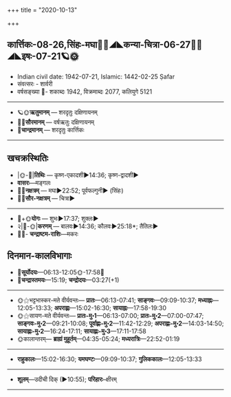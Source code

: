 +++
title = "2020-10-13"

+++
## कार्त्तिकः-08-26,सिंहः-मघा🌛🌌◢◣कन्या-चित्रा-06-27🌌🌞◢◣इषः-07-21🪐🌞
- Indian civil date: 1942-07-21, Islamic: 1442-02-25 Ṣafar
- संवत्सरः - शार्वरी
- वर्षसङ्ख्या 🌛- शकाब्दः 1942, विक्रमाब्दः 2077, कलियुगे 5121
___________________
- 🪐🌞**ऋतुमानम्** — शरदृतुः दक्षिणायनम्
- 🌌🌞**सौरमानम्** — वर्षऋतुः दक्षिणायनम्
- 🌛**चान्द्रमानम्** — शरदृतुः कार्त्तिकः
___________________


## खचक्रस्थितिः
- |🌞-🌛|**तिथिः** — कृष्ण-एकादशी►14:36; कृष्ण-द्वादशी►  
- **वासरः**—मङ्गलः  
- 🌌🌛**नक्षत्रम्** — मघा►22:52; पूर्वफल्गुनी► (सिंहः)  
- 🌌🌞**सौर-नक्षत्रम्** — चित्रा►  
___________________
- 🌛+🌞**योगः** — शुभः►17:37; शुक्लः►  
- २|🌛-🌞|**करणम्** — बालवः►14:36; कौलवः►25:18*; तैतिलः►  
- 🌌🌛- **चन्द्राष्टम-राशिः**—मकरः  


## दिनमान-कालविभागाः
- 🌅**सूर्योदयः**—06:13-12:05🌞️-17:58🌇  
- 🌛**चन्द्रास्तमयः**—15:19; **चन्द्रोदयः**—03:27(+1)  
___________________
- 🌞⚝भट्टभास्कर-मते वीर्यवन्तः— **प्रातः**—06:13-07:41; **साङ्गवः**—09:09-10:37; **मध्याह्नः**—12:05-13:33; **अपराह्णः**—15:02-16:30; **सायाह्नः**—17:58-19:30  
- 🌞⚝सायण-मते वीर्यवन्तः— **प्रातः-मु॰1**—06:13-07:00; **प्रातः-मु॰2**—07:00-07:47; **साङ्गवः-मु॰2**—09:21-10:08; **पूर्वाह्णः-मु॰2**—11:42-12:29; **अपराह्णः-मु॰2**—14:03-14:50; **सायाह्णः-मु॰2**—16:24-17:11; **सायाह्णः-मु॰3**—17:11-17:58  
- 🌞कालान्तरम्— **ब्राह्मं मुहूर्तम्**—04:35-05:24; **मध्यरात्रिः**—22:52-01:19  
___________________
- **राहुकालः**—15:02-16:30; **यमघण्टः**—09:09-10:37; **गुलिककालः**—12:05-13:33  
___________________
- **शूलम्**—उदीची दिक् (►10:55); **परिहारः**–क्षीरम्  
___________________
